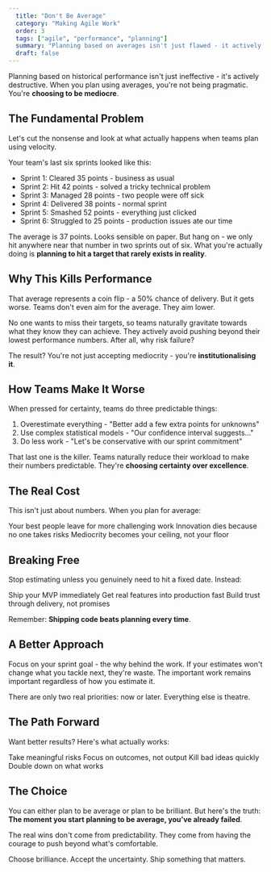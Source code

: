 ```yaml
---
  title: "Don't Be Average"
  category: "Making Agile Work"
  order: 3
  tags: ["agile", "performance", "planning"]
  summary: "Planning based on averages isn't just flawed - it actively encourages mediocrity. Here's why your planning process is holding you back."
  draft: false
---
```


Planning based on historical performance isn't just ineffective - it's actively destructive. When you plan using averages, you're not being pragmatic. You're **choosing to be mediocre**.

## The Fundamental Problem

Let's cut the nonsense and look at what actually happens when teams plan using velocity.

Your team's last six sprints looked like this:
- Sprint 1: Cleared 35 points - business as usual
- Sprint 2: Hit 42 points - solved a tricky technical problem
- Sprint 3: Managed 28 points - two people were off sick
- Sprint 4: Delivered 38 points - normal sprint
- Sprint 5: Smashed 52 points - everything just clicked
- Sprint 6: Struggled to 25 points - production issues ate our time

The average is 37 points. Looks sensible on paper. But hang on - we only hit anywhere near that number in two sprints out of six. What you're actually doing is **planning to hit a target that rarely exists in reality**.

## Why This Kills Performance

That average represents a coin flip - a 50% chance of delivery. But it gets worse. Teams don't even aim for the average. They aim lower.

No one wants to miss their targets, so teams naturally gravitate towards what they know they can achieve. They actively avoid pushing beyond their lowest performance numbers. After all, why risk failure?

The result? You're not just accepting mediocrity - you're **institutionalising it**.

## How Teams Make It Worse

When pressed for certainty, teams do three predictable things:

1. Overestimate everything - "Better add a few extra points for unknowns"
2. Use complex statistical models - "Our confidence interval suggests..."
3. Do less work - "Let's be conservative with our sprint commitment"

That last one is the killer. Teams naturally reduce their workload to make their numbers predictable. They're **choosing certainty over excellence**.

## The Real Cost

This isn't just about numbers. When you plan for average:

Your best people leave for more challenging work
Innovation dies because no one takes risks
Mediocrity becomes your ceiling, not your floor

## Breaking Free

Stop estimating unless you genuinely need to hit a fixed date. Instead:

Ship your MVP immediately
Get real features into production fast
Build trust through delivery, not promises

Remember: **Shipping code beats planning every time**.

## A Better Approach

Focus on your sprint goal - the why behind the work. If your estimates won't change what you tackle next, they're waste. The important work remains important regardless of how you estimate it.

There are only two real priorities: now or later. Everything else is theatre.

## The Path Forward

Want better results? Here's what actually works:

Take meaningful risks
Focus on outcomes, not output
Kill bad ideas quickly
Double down on what works

## The Choice

You can either plan to be average or plan to be brilliant. But here's the truth: **The moment you start planning to be average, you've already failed**.

The real wins don't come from predictability. They come from having the courage to push beyond what's comfortable.

Choose brilliance. Accept the uncertainty. Ship something that matters.